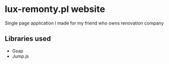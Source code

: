 # lux-remonty.pl website

Single page application I made for my friend who owns renovation company

## Libraries used

-   Gsap
-   Jump.js
